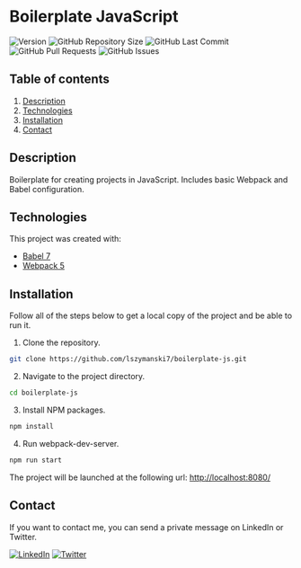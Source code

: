 <!-- PROJECT TITLE -->
# Boilerplate JavaScript

<!-- PROJECT SHIELDS -->
![Version](https://img.shields.io/badge/version-1.0.0-blue)
![GitHub Repository Size](https://img.shields.io/github/repo-size/lszymanski7/boilerplate-js?label=size)
![GitHub Last Commit](https://img.shields.io/github/last-commit/lszymanski7/boilerplate-js)
![GitHub Pull Requests](https://img.shields.io/github/issues-pr/lszymanski7/boilerplate-js)
![GitHub Issues](https://img.shields.io/github/issues/lszymanski7/boilerplate-js)

<!-- TABLE OF CONTENTS -->
## Table of contents
1. [Description](#description)
2. [Technologies](#technologies)
3. [Installation](#installation)
4. [Contact](#contact)

<!-- DESCRIPTION -->
## Description
Boilerplate for creating projects in JavaScript. Includes basic Webpack and Babel configuration.
	
<!-- TECHNOLOGIES -->
## Technologies
This project was created with:
- [Babel 7](https://babeljs.io/)
- [Webpack 5](https://webpack.js.org/)

<!-- INSTALLATION -->
## Installation
Follow all of the steps below to get a local copy of the project and be able to run it.

1. Clone the repository.
```sh
git clone https://github.com/lszymanski7/boilerplate-js.git
```
2. Navigate to the project directory.
```sh
cd boilerplate-js
```
3. Install NPM packages.
```sh
npm install
```
4. Run webpack-dev-server.
```sh
npm run start
```

The project will be launched at the following url: <a href="http://localhost:8080/">http://localhost:8080/<a/>

<!-- CONTACT -->
## Contact
If you want to contact me, you can send a private message on LinkedIn or Twitter.

[![LinkedIn](https://img.shields.io/badge/LinkedIn-0a66c2?style=flat&logo=linkedin)](https://www.linkedin.com/in/lszymanski7)
[![Twitter](https://img.shields.io/twitter/follow/lszymanski7_?label=Twitter&style=social)](https://twitter.com/lszymanski7_)
